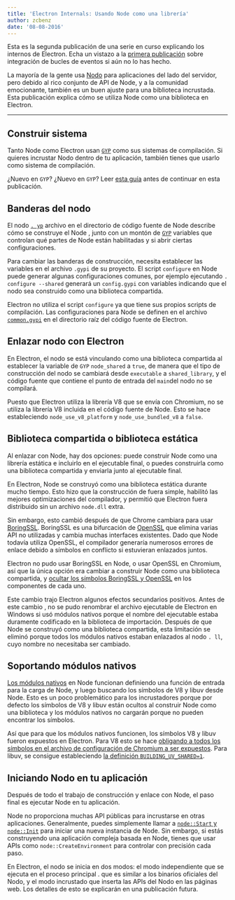 ```yaml
---
title: 'Electron Internals: Usando Node como una librería'
author: zcbenz
date: '08-08-2016'
---
```


Esta es la segunda publicación de una serie en curso explicando los internos de Electron. Echa un vistazo a la [primera publicación](https://electronjs.org/blog/2016/07/28/electron-internals-node-integration) sobre integración de bucles de eventos si aún no lo has hecho.

La mayoría de la gente usa [Nodo](https://nodejs.org) para aplicaciones del lado del servidor, pero debido al rico conjunto de API de Node, y a la comunidad emocionante, también es un buen ajuste para una biblioteca incrustada. Esta publicación explica cómo se utiliza Node como una biblioteca en Electron.

---

## Construir sistema

Tanto Node como Electron usan [`GYP`](https://gyp.gsrc.io) como sus sistemas de compilación. Si quieres incrustar Nodo dentro de tu aplicación, también tienes que usarlo como sistema de compilación.

¿Nuevo en `GYP`? ¿Nuevo en `GYP`? Leer [esta guía](https://gyp.gsrc.io/docs/UserDocumentation.md) antes de continuar en esta publicación.

## Banderas del nodo

El nodo [`. yp`](https://github.com/nodejs/node/blob/v6.3.1/node.gyp) archivo en el directorio de código fuente de Node describe cómo se construye el Node , junto con un montón de [`GYP`](https://gyp.gsrc.io) variables que controlan qué partes de Node están habilitadas y si abrir ciertas configuraciones.

Para cambiar las banderas de construcción, necesita establecer las variables en el archivo `.gypi` de su proyecto. El script `configure` en Node puede generar algunas configuraciones comunes, por ejemplo ejecutando `. configure --shared` generará un `config.gypi` con variables indicando que el nodo sea construido como una biblioteca compartida.

Electron no utiliza el script `configure` ya que tiene sus propios scripts de compilación. Las configuraciones para Node se definen en el archivo [`common.gypi`](https://github.com/electron/electron/blob/master/common.gypi) en el directorio raíz del código fuente de Electron.

## Enlazar nodo con Electron

En Electron, el nodo se está vinculando como una biblioteca compartida al establecer la variable de `GYP` `node_shared` a `true`, de manera que el tipo de construcción del nodo se cambiará desde `executable` a `shared_library`, y el código fuente que contiene el punto de entrada del `main`del nodo no se compilará.

Puesto que Electron utiliza la librería V8 que se envía con Chromium, no se utiliza la librería V8 incluida en el código fuente de Node. Esto se hace estableciendo `node_use_v8_platform` y `node_use_bundled_v8` a `false`.

## Biblioteca compartida o biblioteca estática

Al enlazar con Node, hay dos opciones: puede construir Node como una librería estática e incluirlo en el ejecutable final, o puedes construirla como una biblioteca compartida y enviarla junto al ejecutable final.

En Electron, Node se construyó como una biblioteca estática durante mucho tiempo. Esto hizo que la construcción de fuera simple, habilitó las mejores optimizaciones del compilador, y permitió que Electron fuera distribuido sin un archivo `node.dll` extra.

Sin embargo, esto cambió después de que Chrome cambiara para usar [BoringSSL](https://boringssl.googlesource.com/boringssl). BoringSSL es una bifurcación de [OpenSSL](https://www.openssl.org) que elimina varias API no utilizadas y cambia muchas interfaces existentes. Dado que Node todavía utiliza OpenSSL, el compilador generaría numerosos errores de enlace debido a símbolos en conflicto si estuvieran enlazados juntos.

Electron no pudo usar BoringSSL en Node, o usar OpenSSL en Chromium, así que la única opción era cambiar a construir Node como una biblioteca compartida, y [ocultar los símbolos BoringSSL y OpenSSL](https://github.com/electron/electron/blob/v1.3.2/common.gypi#L209-L218) en los componentes de cada uno.

Este cambio trajo Electron algunos efectos secundarios positivos. Antes de este cambio , no se pudo renombrar el archivo ejecutable de Electron en Windows si usó módulos nativos porque el nombre del ejecutable estaba duramente codificado en la biblioteca de importación. Después de que Node se construyó como una biblioteca compartida, esta limitación se eliminó porque todos los módulos nativos estaban enlazados al nodo `. ll`, cuyo nombre no necesitaba ser cambiado.

## Soportando módulos nativos

[Los módulos nativos](https://nodejs.org/api/addons.html) en Node funcionan definiendo una función de entrada para la carga de Node, y luego buscando los símbolos de V8 y libuv desde Node. Esto es un poco problemático para los incrustadores porque por defecto los símbolos de V8 y libuv están ocultos al construir Node como una biblioteca y los módulos nativos no cargarán porque no pueden encontrar los símbolos.

Así que para que los módulos nativos funcionen, los símbolos V8 y libuv fueron expuestos en Electron. Para V8 esto se hace [obligando a todos los símbolos en el archivo de configuración de Chromium a ser expuestos](https://github.com/electron/libchromiumcontent/blob/v51.0.2704.61/chromiumcontent/chromiumcontent.gypi#L104-L122). Para libuv, se consigue estableciendo [la definición `BUILDING_UV_SHARED=1`](https://github.com/electron/electron/blob/v1.3.2/common.gypi#L219-L228).

## Iniciando Nodo en tu aplicación

Después de todo el trabajo de construcción y enlace con Node, el paso final es ejecutar Node en tu aplicación.

Node no proporciona muchas API públicas para incrustarse en otras aplicaciones. Generalmente, puedes simplemente llamar a [`node::Start` y `node::Init`](https://github.com/nodejs/node/blob/v6.3.1/src/node.h#L187-L191) para iniciar una nueva instancia de Node. Sin embargo, si estás construyendo una aplicación compleja basada en Node, tienes que usar APIs como `node::CreateEnvironment` para controlar con precisión cada paso.

En Electron, el nodo se inicia en dos modos: el modo independiente que se ejecuta en el proceso principal . que es similar a los binarios oficiales del Nodo, y el modo incrustado que inserta las APIs del Nodo en las páginas web. Los detalles de esto se explicarán en una publicación futura.

